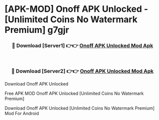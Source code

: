 # [APK-MOD] Onoff APK Unlocked - [Unlimited Coins No Watermark Premium] g7gjr



<div align="center">
<h3>🔴 Download [Server1] 👉👉 <a href="https://momento.my/?title=Onoff_APK_Unlocked">Onoff APK Unlocked Mod Apk</a></h3><br>

<h3>🔴 Download [Server2] 👉👉 <a href="https://momento.my/?title=Onoff_APK_Unlocked">Onoff APK Unlocked Mod Apk</a></h3>
</div>



Download Onoff APK Unlocked 

Free APK MOD Onoff APK Unlocked [Unlimited Coins No Watermark Premium]

Download Onoff APK Unlocked [Unlimited Coins No Watermark Premium] Mod For Android

